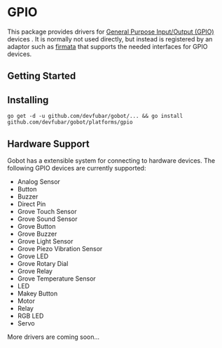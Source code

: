 # GPIO

This package provides drivers for [General Purpose Input/Output (GPIO)](https://en.wikipedia.org/wiki/General_Purpose_Input/Output) devices . It is normally not used directly, but instead is registered by an adaptor such as [firmata](https://github.com/devfubar/gobot/platforms/firmata) that supports the needed interfaces for GPIO devices.

## Getting Started

## Installing
```
go get -d -u github.com/devfubar/gobot/... && go install github.com/devfubar/gobot/platforms/gpio
```

## Hardware Support
Gobot has a extensible system for connecting to hardware devices. The following GPIO devices are currently supported:

  - Analog Sensor
  - Button
  - Buzzer
  - Direct Pin
  - Grove Touch Sensor
  - Grove Sound Sensor
  - Grove Button
  - Grove Buzzer
  - Grove Light Sensor
  - Grove Piezo Vibration Sensor
  - Grove LED
  - Grove Rotary Dial
  - Grove Relay
  - Grove Temperature Sensor
  - LED
  - Makey Button
  - Motor
  - Relay
  - RGB LED
  - Servo

More drivers are coming soon...
